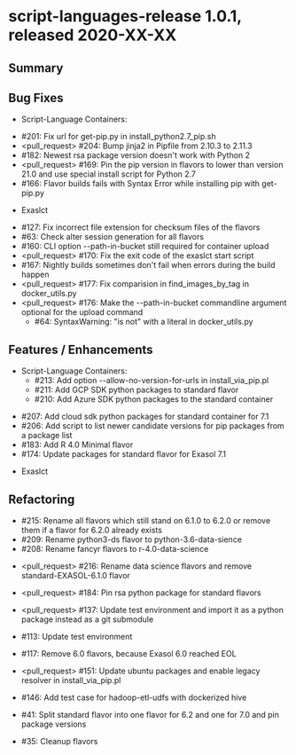 # script-languages-release 1.0.1, released 2020-XX-XX

## Summary

## Bug Fixes

* Script-Language Containers:
- <issue> #201: Fix url for get-pip.py in install_python2.7_pip.sh
- <pull_request> #204: Bump jinja2 in Pipfile from 2.10.3 to 2.11.3
- <issue> #182: Newest rsa package version doesn't work with Python 2
- <pull_request> #169: Pin the pip version in flavors to lower than version 21.0 and use special install script for Python 2.7
- <issue> #166: Flavor builds fails with Syntax Error while installing pip with get-pip.py

* Exaslct
- <issue> #127: Fix incorrect file extension for checksum files of the flavors
- <issue> #63: Check alter session generation for all flavors
- <issue> #160: CLI option --path-in-bucket still required for container upload
- <pull_request> #170: Fix the exit code of the exaslct start script
- <issue> #167: Nightly builds sometimes don't fail when errors during the build happen
- <pull_request> #177: Fix comparision in find_images_by_tag in docker_utils.py
- <pull_request> #176: Make the --path-in-bucket commandline argument optional for the upload command
  * <issue> #64: SyntaxWarning: "is not" with a literal in docker_utils.py


## Features / Enhancements

* Script-Language Containers:
  * <issue> #213: Add option --allow-no-version-for-urls in install_via_pip.pl
  * <issue> #211: Add GCP SDK python packages to standard flavor
  * <issue> #210: Add Azure SDK python packages to the standard container
- <issue> #207: Add cloud sdk python packages for standard container for 7.1
- <issue> #206: Add script to list newer candidate versions for pip packages from a package list
- <issue> #183: Add R 4.0 Minimal flavor
- <issue> #174: Update packages for standard flavor for Exasol 7.1

* Exaslct


## Refactoring

  * <issue> #215: Rename all flavors which still stand on 6.1.0 to 6.2.0 or remove them if a flavor for 6.2.0 already exists
  * <issue> #209: Rename python3-ds flavor to python-3.6-data-sience 
  * <issue> #208: Rename fancyr flavors to r-4.0-data-science
- <pull_request> #216: Rename data science flavors and remove standard-EXASOL-6.1.0 flavor
- <pull_request> #184: Pin rsa python package for standard flavors
- <pull_request> #137: Update test environment and import it as a python package instead as a git submodule
- <issue> #113: Update test environment
- <issue> #117: Remove 6.0 flavors, because Exasol 6.0 reached EOL




- <pull_request> #151: Update ubuntu packages and enable legacy resolver in install_via_pip.pl
- <issue> #146: Add test case for hadoop-etl-udfs with dockerized hive

- <issue> #41: Split standard flavor into one flavor for 6.2 and one for 7.0 and pin package versions
- <issue> #35: Cleanup flavors
